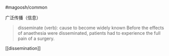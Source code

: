 #magoosh/common

广泛传播（信息）

> disseminate (verb): cause to become widely known 
Before the effects of anaethesia were disseminated, patients had to experience the full pain of a surgery. 

[[dissemination]]